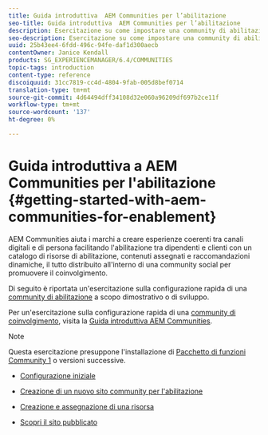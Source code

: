 ```yaml
---
title: Guida introduttiva  AEM Communities per l’abilitazione
seo-title: Guida introduttiva  AEM Communities per l’abilitazione
description: Esercitazione su come impostare una community di abilitazione
seo-description: Esercitazione su come impostare una community di abilitazione
uuid: 25b43ee4-6fdd-496c-94fe-daf1d300aecb
contentOwner: Janice Kendall
products: SG_EXPERIENCEMANAGER/6.4/COMMUNITIES
topic-tags: introduction
content-type: reference
discoiquuid: 31cc7819-cc4d-4804-9fab-005d8bef0714
translation-type: tm+mt
source-git-commit: 4d64494dff34108d32e060a96209df697b2ce11f
workflow-type: tm+mt
source-wordcount: '137'
ht-degree: 0%

---
```



# Guida introduttiva a  AEM Communities per l&#39;abilitazione {#getting-started-with-aem-communities-for-enablement}

 AEM Communities aiuta i marchi a creare esperienze coerenti tra canali digitali e di persona facilitando l&#39;abilitazione tra dipendenti e clienti con un catalogo di risorse di abilitazione, contenuti assegnati e raccomandazioni dinamiche, il tutto distribuito all&#39;interno di una community social per promuovere il coinvolgimento.

Di seguito è riportata un&#39;esercitazione sulla configurazione rapida di una [community di abilitazione](overview.md#enablement-community) a scopo dimostrativo o di sviluppo.

Per un&#39;esercitazione sulla configurazione rapida di una [community di coinvolgimento](overview.md#engagement-community), visita la [Guida introduttiva  AEM Communities](getting-started.md).

>[!NOTE]
>
>Questa esercitazione presuppone l&#39;installazione di [Pacchetto di funzioni Community 1](deploy-communities.md#latestfeaturepack) o versioni successive.

* [Configurazione iniziale](enablement-setup.md)

* [Creazione di un nuovo sito community per l&#39;abilitazione](enablement-create-site.md)

* [Creazione e assegnazione di una risorsa](resource.md)

* [Scopri il sito pubblicato](enablement-published-site.md)

